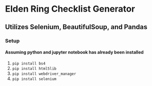 # Elden Ring Checklist Generator

## Utilizes Selenium, BeautifulSoup, and Pandas

### Setup
#### Assuming python and jupyter notebook has already been installed
1. `pip install bs4`
2. `pip install html5lib`
3. `pip install webdriver_manager`
4. `pip install selenium`
